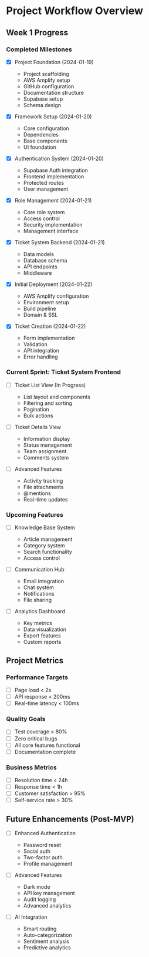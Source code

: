 # Project Workflow Overview

## Week 1 Progress

### Completed Milestones
- [x] Project Foundation (2024-01-19)
  - Project scaffolding
  - AWS Amplify setup
  - GitHub configuration
  - Documentation structure
  - Supabase setup
  - Schema design

- [x] Framework Setup (2024-01-20)
  - Core configuration
  - Dependencies
  - Base components
  - UI foundation

- [x] Authentication System (2024-01-20)
  - Supabase Auth integration
  - Frontend implementation
  - Protected routes
  - User management

- [x] Role Management (2024-01-21)
  - Core role system
  - Access control
  - Security implementation
  - Management interface

- [x] Ticket System Backend (2024-01-21)
  - Data models
  - Database schema
  - API endpoints
  - Middleware

- [x] Initial Deployment (2024-01-22)
  - AWS Amplify configuration
  - Environment setup
  - Build pipeline
  - Domain & SSL

- [x] Ticket Creation (2024-01-22)
  - Form implementation
  - Validation
  - API integration
  - Error handling

### Current Sprint: Ticket System Frontend
- [ ] Ticket List View (In Progress)
  - List layout and components
  - Filtering and sorting
  - Pagination
  - Bulk actions

- [ ] Ticket Details View
  - Information display
  - Status management
  - Team assignment
  - Comments system

- [ ] Advanced Features
  - Activity tracking
  - File attachments
  - @mentions
  - Real-time updates

### Upcoming Features
- [ ] Knowledge Base System
  - Article management
  - Category system
  - Search functionality
  - Access control

- [ ] Communication Hub
  - Email integration
  - Chat system
  - Notifications
  - File sharing

- [ ] Analytics Dashboard
  - Key metrics
  - Data visualization
  - Export features
  - Custom reports

## Project Metrics

### Performance Targets
- [ ] Page load < 2s
- [ ] API response < 200ms
- [ ] Real-time latency < 100ms

### Quality Goals
- [ ] Test coverage > 80%
- [ ] Zero critical bugs
- [ ] All core features functional
- [ ] Documentation complete

### Business Metrics
- [ ] Resolution time < 24h
- [ ] Response time < 1h
- [ ] Customer satisfaction > 95%
- [ ] Self-service rate > 30%

## Future Enhancements (Post-MVP)
- [ ] Enhanced Authentication
  - Password reset
  - Social auth
  - Two-factor auth
  - Profile management

- [ ] Advanced Features
  - Dark mode
  - API key management
  - Audit logging
  - Advanced analytics

- [ ] AI Integration
  - Smart routing
  - Auto-categorization
  - Sentiment analysis
  - Predictive analytics 